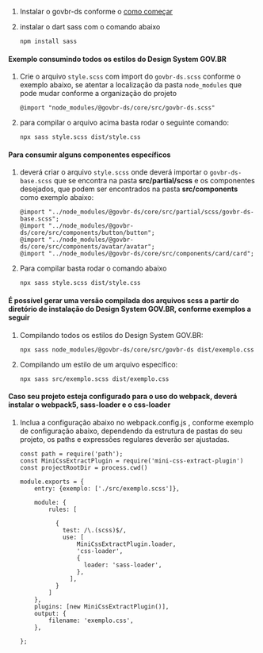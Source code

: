[version]: # '1.0.0'

1. Instalar o govbr-ds conforme o [como começar](/ds/introducao/como-comecar)

2. instalar o dart sass com o comando abaixo

    ```text
    npm install sass
    ```

#### Exemplo consumindo todos os estilos do Design System GOV.BR

1. Crie o arquivo `style.scss` com import do `govbr-ds.scss` conforme o exemplo abaixo, se atentar a localização da pasta `node_modules` que pode mudar conforme a organização do projeto

    ```text
    @import "node_modules/@govbr-ds/core/src/govbr-ds.scss"
    ```

1. para compilar o arquivo acima basta rodar o seguinte comando:

    ```text
    npx sass style.scss dist/style.css 
    ```

#### Para consumir alguns componentes específicos

1. deverá criar o arquivo ``style.scss`` onde deverá importar o ``govbr-ds-base.scss`` que se encontra na pasta **src/partial/scss** e os componentes desejados, que podem ser encontrados na pasta **src/components** como exemplo abaixo:

    ```text
    @import "../node_modules/@govbr-ds/core/src/partial/scss/govbr-ds-base.scss";
    @import "../node_modules/@govbr-ds/core/src/components/button/button";
    @import "../node_modules/@govbr-ds/core/src/components/avatar/avatar";
    @import "../node_modules/@govbr-ds/core/src/components/card/card";
    ```

1. Para compilar basta rodar o comando abaixo

    ```text
    npx sass style.scss dist/style.css 
    ```

#### É possível gerar uma versão compilada dos arquivos scss a partir do diretório de instalação do Design System GOV.BR, conforme exemplos a seguir

1. Compilando todos os estilos do Design System GOV.BR:

    ```text
    npx sass node_modules/@govbr-ds/core/src/govbr-ds dist/exemplo.css
    ```

1. Compilando um estilo de um arquivo específico:

    ```text
    npx sass src/exemplo.scss dist/exemplo.css
    ```

#### Caso seu projeto esteja configurado para o uso do webpack, deverá instalar o webpack5, sass-loader e o css-loader

1. Inclua a configuração abaixo no webpack.config.js , conforme exemplo de configuração abaixo, dependendo da estrutura de pastas do seu projeto, os paths e expressões regulares deverão ser ajustadas.

    ```text
    const path = require('path');
    const MiniCssExtractPlugin = require('mini-css-extract-plugin')
    const projectRootDir = process.cwd()

    module.exports = {
        entry: {exemplo: ['./src/exemplo.scss']},
        
        module: {
            rules: [
              
              {
                test: /\.(scss)$/,
                use: [
                    MiniCssExtractPlugin.loader,
                    'css-loader',
                    {
                      loader: 'sass-loader',
                    },
                  ],
              }
            ]
        },
        plugins: [new MiniCssExtractPlugin()],
        output: {
            filename: 'exemplo.css',
        },
        
    };
    ```
